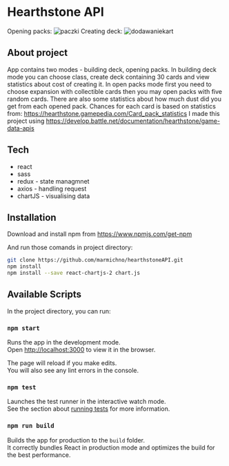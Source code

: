 # Hearthstone API

Opening packs:
![paczki](https://user-images.githubusercontent.com/72525469/110540381-baf08f80-8126-11eb-886b-eb067fe6387e.gif)
Creating deck:
![dodawaniekart](https://user-images.githubusercontent.com/72525469/110540394-be841680-8126-11eb-9975-f283a3b6cae9.gif)

## About project

App contains two modes - building deck, opening packs. In building deck mode you can choose class,
create deck containing 30 cards and view statistics about cost of creating it.
In open packs mode first you need to choose expansion with collectible cards then you may
open packs with five random cards. There are also some statistics about how much dust did
you get from each opened pack. 
Chances for each card is based on statistics from: https://hearthstone.gamepedia.com/Card_pack_statistics
I made this project using https://develop.battle.net/documentation/hearthstone/game-data-apis

## Tech

- react
- sass
- redux - state managmnet
- axios - handling request
- chartJS - visualising data


## Installation

Download and install npm from https://www.npmjs.com/get-npm

And run those comands in project directory:
```sh
git clone https://github.com/marmichno/hearthstoneAPI.git
npm install
npm install --save react-chartjs-2 chart.js
```

## Available Scripts

In the project directory, you can run:

### `npm start`

Runs the app in the development mode.\
Open [http://localhost:3000](http://localhost:3000) to view it in the browser.

The page will reload if you make edits.\
You will also see any lint errors in the console.

### `npm test`

Launches the test runner in the interactive watch mode.\
See the section about [running tests](https://facebook.github.io/create-react-app/docs/running-tests) for more information.

### `npm run build`

Builds the app for production to the `build` folder.\
It correctly bundles React in production mode and optimizes the build for the best performance.
